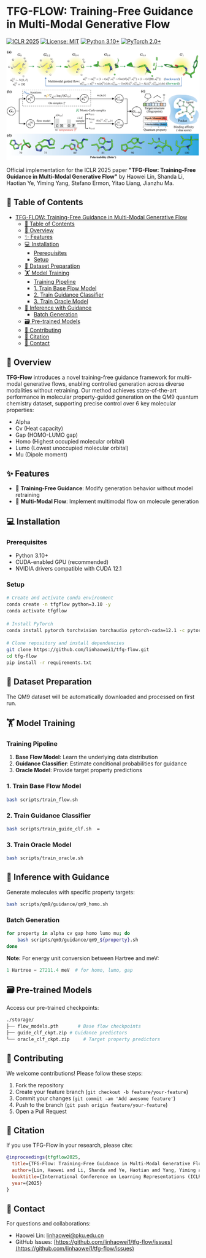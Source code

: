 # TFG-FLOW: Training-Free Guidance in Multi-Modal Generative Flow

[![ICLR 2025](https://img.shields.io/badge/ICLR-2025-blue)](https://iclr.cc/)
[![License: MIT](https://img.shields.io/badge/License-MIT-yellow.svg)](LICENSE)
[![Python 3.10+](https://img.shields.io/badge/Python-3.10%2B-blue)](https://www.python.org/)
[![PyTorch 2.0+](https://img.shields.io/badge/PyTorch-2.0%2B-red)](https://pytorch.org/)

![Teaser Figure](assets/teaser.png) <!-- Replace with actual figure path -->

Official implementation for the ICLR 2025 paper **"TFG-Flow: Training-Free Guidance in Multi-Modal Generative Flow"** by Haowei Lin, Shanda Li, Haotian Ye, Yiming Yang, Stefano Ermon, Yitao Liang, Jianzhu Ma.

## 📖 Table of Contents
- [TFG-FLOW: Training-Free Guidance in Multi-Modal Generative Flow](#tfg-flow-training-free-guidance-in-multi-modal-generative-flow)
  - [📖 Table of Contents](#-table-of-contents)
  - [🌟 Overview](#-overview)
  - [✨ Features](#-features)
  - [💻 Installation](#-installation)
    - [Prerequisites](#prerequisites)
    - [Setup](#setup)
  - [📂 Dataset Preparation](#-dataset-preparation)
  - [🏋️ Model Training](#️-model-training)
    - [Training Pipeline](#training-pipeline)
    - [1. Train Base Flow Model](#1-train-base-flow-model)
    - [2. Train Guidance Classifier](#2-train-guidance-classifier)
    - [3. Train Oracle Model](#3-train-oracle-model)
  - [🔮 Inference with Guidance](#-inference-with-guidance)
    - [Batch Generation](#batch-generation)
  - [🗃️ Pre-trained Models](#️-pre-trained-models)
  - [🤝 Contributing](#-contributing)
  - [📖 Citation](#-citation)
  - [📧 Contact](#-contact)

## 🌟 Overview

**TFG-Flow** introduces a novel training-free guidance framework for multi-modal generative flows, enabling controlled generation across diverse modalities without retraining. Our method achieves state-of-the-art performance in molecular property-guided generation on the QM9 quantum chemistry dataset, supporting precise control over 6 key molecular properties:

- Alpha
- Cv (Heat capacity)
- Gap (HOMO-LUMO gap)
- Homo (Highest occupied molecular orbital)
- Lumo (Lowest unoccupied molecular orbital)
- Mu (Dipole moment)

## ✨ Features

- 🚀 **Training-Free Guidance**: Modify generation behavior without model retraining
- 🔬 **Multi-Modal Flow**: Implement multimodal flow on molecule generation
  
## 💻 Installation

### Prerequisites
- Python 3.10+
- CUDA-enabled GPU (recommended)
- NVIDIA drivers compatible with CUDA 12.1

### Setup
```bash
# Create and activate conda environment
conda create -n tfgflow python=3.10 -y
conda activate tfgflow

# Install PyTorch
conda install pytorch torchvision torchaudio pytorch-cuda=12.1 -c pytorch -c nvidia

# Clone repository and install dependencies
git clone https://github.com/linhaowei1/tfg-flow.git
cd tfg-flow
pip install -r requirements.txt
```

## 📂 Dataset Preparation

The QM9 dataset will be automatically downloaded and processed on first run. 

## 🏋️ Model Training

### Training Pipeline
1. **Base Flow Model**: Learn the underlying data distribution
2. **Guidance Classifier**: Estimate conditional probabilities for guidance
3. **Oracle Model**: Provide target property predictions 

### 1. Train Base Flow Model
```bash
bash scripts/train_flow.sh  
```

### 2. Train Guidance Classifier
```bash
bash scripts/train_guide_clf.sh  =
```

### 3. Train Oracle Model
```bash
bash scripts/train_oracle.sh  
```

## 🔮 Inference with Guidance

Generate molecules with specific property targets:

```bash
bash scripts/qm9/guidance/qm9_homo.sh
```

### Batch Generation
```bash
for property in alpha cv gap homo lumo mu; do
    bash scripts/qm9/guidance/qm9_${property}.sh
done
```

**Note:** For energy unit conversion between Hartree and meV:
```python
1 Hartree = 27211.4 meV  # for homo, lumo, gap
```

## 🗃️ Pre-trained Models

Access our pre-trained checkpoints:

```bash
./storage/
├── flow_models.pth       # Base flow checkpoints
├── guide_clf_ckpt.zip # Guidance predictors
└── oracle_clf_ckpt.zip     # Target property predictors
```

## 🤝 Contributing

We welcome contributions! Please follow these steps:

1. Fork the repository
2. Create your feature branch (`git checkout -b feature/your-feature`)
3. Commit your changes (`git commit -am 'Add awesome feature'`)
4. Push to the branch (`git push origin feature/your-feature`)
5. Open a Pull Request


## 📖 Citation

If you use TFG-Flow in your research, please cite:

```bibtex
@inproceedings{tfgflow2025,
  title={TFG-Flow: Training-Free Guidance in Multi-Modal Generative Flow},
  author={Lin, Haowei and Li, Shanda and Ye, Haotian and Yang, Yiming and Ermon, Stefano and Liang, Yitao and Ma, Jianzhu},
  booktitle={International Conference on Learning Representations (ICLR)},
  year={2025}
}
```

## 📧 Contact

For questions and collaborations:
- Haowei Lin: [linhaowei@pku.edu.cn](mailto:linhaowei@pku.edu.cn)
- GitHub Issues: [https://github.com/linhaowei1/tfg-flow/issues](https://github.com/linhaowei1/tfg-flow/issues)

